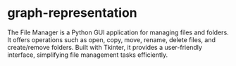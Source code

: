 # graph-representation
The File Manager is a Python GUI application for managing files and folders. It offers operations such as open, copy, move, rename, delete files, and create/remove folders. Built with Tkinter, it provides a user-friendly interface, simplifying file management tasks efficiently.
